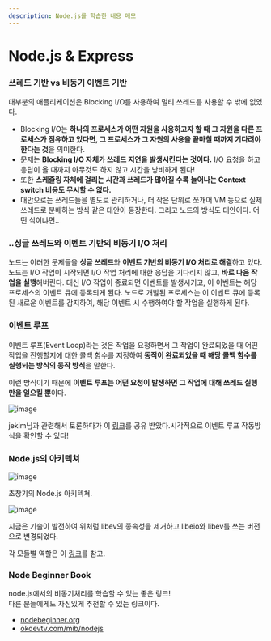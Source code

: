 ```yaml
---
description: Node.js를 학습한 내용 메모
---
```


# Node.js & Express

### **쓰레드 기반 vs 비동기 이벤트 기반**

대부분의 애플리케이션은 Blocking I/O를 사용하여 멀티 쓰레드를 사용할 수 밖에 없었다.

* Blocking I/O는 **하나의 프로세스가 어떤 자원을 사용하고자 할 때 그 자원을 다른 프로세스가 점유하고 있다면, 그 프로세스가 그 자원의 사용을 끝마칠 때까지 기다려야 한다는 것**을 의미한다.
* 문제는 **Blocking I/O 자체가 쓰레드 지연을 발생시킨다는 것이다.** I/O 요청을 하고 응답이 올 때까지 아무것도 하지 않고 시간을 낭비하게 된다!
* 또한 **스케쥴링 자체에 걸리는 시간과 쓰레드가 많아질 수록 늘어나는 Context switch 비용도 무시할 수 없다.**
* 대안으로는 쓰레드들을 별도로 관리하거나, 더 작은 단위로 쪼개어 VM 등으로 실제 쓰레드로 분배하는 방식 같은 대안이 등장한다. 그리고 노드의 방식도 대안이다. 어떤 식이냐면..

### ..싱글 쓰레드와 이벤트 기반의 비동기 I/O 처리

노드는 이러한 문제들을 **싱글 쓰레드**와 **이벤트 기반의 비동기 I/O 처리로 해결**하고 있다. 노드는 I/O 작업이 시작되면 I/O 작업 처리에 대한 응답을 기다리지 않고, **바로 다음 작업을 실행**해버린다. 대신 I/O 작업이 종료되면 이벤트를 발생시키고, 이 이벤트는 해당 프로세스의 이벤트 큐에 등록되게 된다. 노드로 개발된 프로세스는 이 이벤트 큐에 등록된 새로운 이벤트를 감지하여, 해당 이벤트 시 수행하여야 할 작업을 실행하게 된다.

### 이벤트 루프

이벤트 루프\(Event Loop\)라는 것은 작업을 요청하면서 그 작업이 완료되었을 때 어떤 작업을 진행할지에 대한 콜백 함수를 지정하여 **동작이 완료되었을 때 해당 콜백 함수를 실행되는 방식의 동작 방식**을 말한다.

이런 방식이기 때문에 **이벤트 루프는 어떤 요청이 발생하면 그 작업에 대해 쓰레드 실행만을 일으킬 뿐**이다.

![image](https://user-images.githubusercontent.com/54612343/113382132-b765c680-93bb-11eb-85b7-566952004d7b.png)

jekim님과 관련해서 토론하다가 이 [링크](https://velog.io/@gtah2yk/-%EC%9E%90%EB%B0%94%EC%8A%A4%ED%81%AC%EB%A6%BD%ED%8A%B8-%EC%8B%9C%EA%B0%81%ED%99%94-%EC%9D%B4%EB%B2%A4%ED%8A%B8-%EB%A3%A8%ED%94%84-7yk5qv46ur)를 공유 받았다.시각적으로 이벤트 루프 작동방식을 확인할 수 있다!

### Node.js의 아키텍쳐

![image](https://user-images.githubusercontent.com/54612343/113382224-f85ddb00-93bb-11eb-9090-2ac0a0940625.png)

초창기의 Node.js 아키텍쳐.

![image](https://user-images.githubusercontent.com/54612343/113382318-2cd19700-93bc-11eb-8b29-1cc159710cd5.png)

지금은 기술이 발전하여 위처럼 libev의 종속성을 제거하고 libeio와 libev를 쓰는 버전으로 변경되었다.

각 모듈별 역할은 이 [링크](https://edu.goorm.io/learn/lecture/557/%ED%95%9C-%EB%88%88%EC%97%90-%EB%81%9D%EB%82%B4%EB%8A%94-node-js/lesson/174356/node-js%EC%9D%98-%EC%95%84%ED%82%A4%ED%85%8D%EC%B3%90)를 참고.



### Node Beginner Book

node.js에서의 비동기처리를 학습할 수 있는 좋은 링크!  
다른 분들에게도 자신있게 추천할 수 있는 링크이다.

* [nodebeginner.org](https://www.nodebeginner.org/index-kr.html#how-to-not-do-it)
* [okdevtv.com/mib/nodejs](https://okdevtv.com/mib/nodejs)

